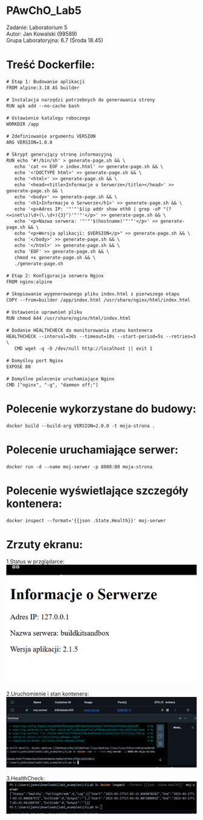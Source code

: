 # PAwChO_Lab5
 Zadanie: Laboratorium 5 </br>
 Autor: Jan Kowalski (99589) </br>
 Grupa Laboratoryjna: 6.7 (Środa 18.45)
 # Treść Dockerfile:
 ```
# Etap 1: Budowanie aplikacji
FROM alpine:3.18 AS builder

# Instalacja narzędzi potrzebnych do generowania strony
RUN apk add --no-cache bash

# Ustawienie katalogu roboczego
WORKDIR /app

# Zdefiniowanie argumentu VERSION
ARG VERSION=1.0.0

# Skrypt generujący stronę informacyjną
RUN echo '#!/bin/sh' > generate-page.sh && \
    echo 'cat << EOF > index.html' >> generate-page.sh && \
    echo '<!DOCTYPE html>' >> generate-page.sh && \
    echo '<html>' >> generate-page.sh && \
    echo '<head><title>Informacje o Serwerze</title></head>' >> generate-page.sh && \
    echo '<body>' >> generate-page.sh && \
    echo '<h1>Informacje o Serwerze</h1>' >> generate-page.sh && \
    echo '<p>Adres IP: '"'"'$(ip addr show eth0 | grep -oP "(?<=inet\s)\d+(\.\d+){3}")'"'"'</p>' >> generate-page.sh && \
    echo '<p>Nazwa serwera: '"'"'$(hostname)'"'"'</p>' >> generate-page.sh && \
    echo "<p>Wersja aplikacji: $VERSION</p>" >> generate-page.sh && \
    echo '</body>' >> generate-page.sh && \
    echo '</html>' >> generate-page.sh && \
    echo 'EOF' >> generate-page.sh && \
    chmod +x generate-page.sh && \
    ./generate-page.sh

# Etap 2: Konfiguracja serwera Nginx
FROM nginx:alpine

# Skopiowanie wygenerowanego pliku index.html z pierwszego etapu
COPY --from=builder /app/index.html /usr/share/nginx/html/index.html

# Ustawienie uprawnień pliku
RUN chmod 644 /usr/share/nginx/html/index.html

# Dodanie HEALTHCHECK do monitorowania stanu kontenera
HEALTHCHECK --interval=30s --timeout=10s --start-period=5s --retries=3 \
    CMD wget -q -O /dev/null http://localhost || exit 1

# Domyślny port Nginx
EXPOSE 80

# Domyślne polecenie uruchamiające Nginx
CMD ["nginx", "-g", "daemon off;"]
 ```
# Polecenie wykorzystane do budowy:

```
docker build --build-arg VERSION=2.0.0 -t moja-strona .
```

# Polecenie uruchamiające serwer:

```
docker run -d --name moj-serwer -p 8080:80 moja-strona
```

# Polecenie wyświetlające szczegóły kontenera: 

```
docker inspect --format='{{json .State.Health}}' moj-serwer
```

# Zrzuty ekranu:
1.Status w przglądarce:</br>
![](screeny/1.png) 
</br></br>
2.Uruchomienie i stan kontenera:
![](screeny/2.png)
</br></br>
3.HealthCheck:
![](screeny/3.png)
